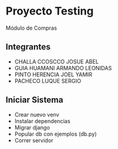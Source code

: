 # Proyecto Testing
Módulo de Compras


## Integrantes
- CHALLA CCOSCCO JOSUE ABEL 
- GUIA HUAMANI ARMANDO LEONIDAS 
- PINTO HERENCIA JOEL YAMIR 
- PACHECO LUQUE SERGIO 


## Iniciar Sistema
- Crear nuevo venv
- Instalar dependencias
- Migrar django
- Popular db con ejemplos (db.py)
- Correr servidor